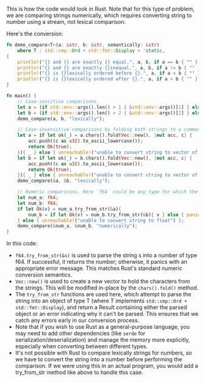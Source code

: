 This is how the code would look in Rust. Note that for this type of problem, we are comparing strings numerically, which requires converting string to number using a stream, not lexical comparison.

Here's the conversion:

```rust
fn demo_compare<T>(a: &str, b: &str, semantically: &str) 
    where T : std::cmp::Ord + std::fmt::Display + 'static,
{
    println!("{} and {} are exactly {} equal.", a, b, if a == b { "" } else { "not " });
    println!("{} and {} are exactly {}inequal.", a, b, if a != b { "" } else { "not " });
    println!("{} is {}lexically ordered before {}.", a, if a < b { "" } else { "not " }, b);
    println!("{} is {}lexically ordered after {}.", a, if a > b { "" } else { "not " }, b);
}

fn main() {
    // Case-sensitive comparisons.
    let a = (if std::env::args().len() > 1 { &std::env::args()[1] } else { "1.2.Foo" });
    let b = (if std::env::args().len() > 2 { &std::env::args()[2] } else { "1.3.Bar" });
    demo_compare(a, b, "lexically");

    // Case-insensitive comparisons by folding both strings to a common case.
    let a = if let ok(_) = a.chars().fold(Vec::new(), |mut acc, c| {
        acc.push((c as u32).to_ascii_lowercase());
        return Ok(true);
    }){ _ } else { unreachable!("unable to convert string to vector of chars") };
    let b = if let ok(_) = b.chars().fold(Vec::new(), |mut acc, c| {
        acc.push((c as u32).to_ascii_lowercase());
        return Ok(true);
    }){ _ } else { unreachable!("unable to convert string to vector of chars") };
    demo_compare(&a, &b, "lexically");

    // Numeric comparisons. Here `f64` could be any type for which the relevant >> operator is defined, eg i32, u32, etc.
    let num_a: f64;
    let num_b: f64;
    if let Ok(v) = num_a.try_from_str(&a){
        num_b = if let Ok(v) = num_b.try_from_str(&b){ v } else { panic!() }; 
    } else { unreachable!("unable to convert string to float") };
    demo_compare(&num_a, &num_b, "numerically");
}
```
In this code:
- `f64.try_from_str(&s)` is used to parse the string s into a number of type f64. If successful, it returns the number; otherwise, it panics with an appropriate error message. This matches Rust's standard numeric conversion semantics.
- `Vec::new()` is used to create a new vector to hold the characters from the strings. This will be modified in-place by the `chars().fold()` method.
- The `try_from_str` functions are used here, which attempt to parse the string into an object of type T (where T implements `std::cmp::Ord + std::fmt::Display`), and return a Result containing either the parsed object or an error indicating why it can't be parsed. This ensures that we catch any errors early in our conversion process.
- Note that if you wish to use Rust as a general-purpose language, you may need to add other dependencies (like `serde` for serialization/deserialization) and manage the memory more explicitly, especially when converting between different types.
- It's not possible with Rust to compare lexically strings for numbers, so we have to convert the string into a number before performing the comparison. If we were using this in an actual program, you would add a try_from_str method like above to handle this case.
